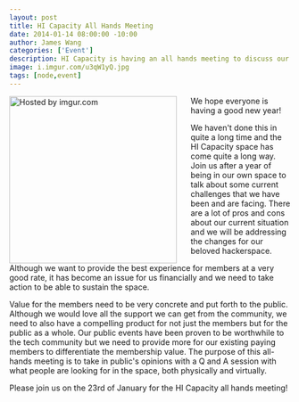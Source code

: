 ```yaml
--- 
layout: post
title: HI Capacity All Hands Meeting
date: 2014-01-14 08:00:00 -10:00
author: James Wang
categories: ['Event']
description: HI Capacity is having an all hands meeting to discuss our future in 2014.
image: i.imgur.com/u3qW1yQ.jpg
tags: [node,event]
---
```

<div style="float: left; margin-right: 15px; padding-right: 10px;" >
<a href="http://i.imgur.com/u3qW1yQ"><img src="http://i.imgur.com/u3qW1yQ.jpg" width="300" title="Hosted by imgur.com" /></a>
</div>
We hope everyone is having a good new year!

We haven't done this in quite a long time and the HI Capacity space has come quite a long way. Join us after a year of being in our own space to talk about some current challenges that we have been and are facing. There are a lot of pros and cons about our current situation and we will be addressing the changes for our beloved hackerspace.

Although we want to provide the best experience for members at a very good rate, it has become an issue for us financially and we need to take action to be able to sustain the space.

Value for the members need to be very concrete and put forth to the public. Although we would love all the support we can get from the community, we need to also have a compelling product for not just the members but for the public as a whole. Our public events have been proven to be worthwhile to the tech community but we need to provide more for our existing paying members to differentiate the membership value. The purpose of this all-hands meeting is to take in public's opinions with a Q and A session with what people are looking for in the space, both physically and virtually.



Please join us on the 23rd of January for the HI Capacity all hands meeting!

